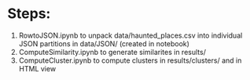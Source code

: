 # Steps:
1. RowtoJSON.ipynb to unpack data/haunted_places.csv into individual JSON partitions in data/JSON/ (created in notebook)<br>
2. ComputeSimilarity.ipynb to generate similarites in results/<br>
3. ComputeCluster.ipynb to compute clusters in results/clusters/ and in HTML view<br>
